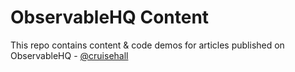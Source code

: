 # ObservableHQ Content

This repo contains content & code demos for articles published on ObservableHQ - [@cruisehall](https://observablehq.com/@cruisehall)

